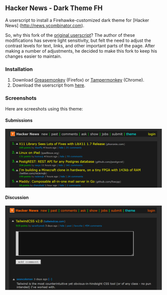 ## Hacker News - Dark Theme FH

A userscript to install a Firehawke-customized dark theme for [Hacker News] (http://news.ycombinator.com).

So, why this fork of the [original userscript](https://github.com/dparpyani/HackerNews-DarkTheme)? The author of these modifications has severe light sensitivity, but felt the need to adjust the contrast levels for text, links, and other important parts of the page. After making a number of adjustments, he decided to make this fork to keep his changes easier to maintain.

### Installation

1. Download [Greasemonkey](https://addons.mozilla.org/en-US/firefox/addon/greasemonkey/) (Firefox) or [Tampermonkey](http://tampermonkey.net/) (Chrome).
2. Download the userscript from [here](./theme.user.js?raw=true).

### Screenshots
Here are screeshots using this theme:

#### Submissions
![Submissions](/screenshots/submissions.png)

#### Discussion
![Discussion](/screenshots/discussion.png)

